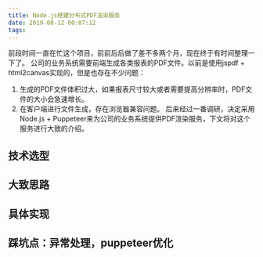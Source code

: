 ```yaml
---
title: Node.js搭建分布式PDF渲染服务
date: 2019-08-12 00:07:12
tags:
---
```


前段时间一直在忙这个项目，前前后后做了差不多两个月，现在终于有时间整理一下了。
公司的业务系统需要前端生成各类报表的PDF文件。以前是使用jspdf + html2canvas实现的，但是也存在不少问题：
1. 生成的PDF文件体积过大，如果报表尺寸较大或者需要提高分辨率时，PDF文件的大小会急速增长。
2. 在客户端进行文件生成，存在浏览器兼容问题。
后来经过一番调研，决定采用Node.js + Puppeteer来为公司的业务系统提供PDF渲染服务，下文将对这个服务进行大致的介绍。
<!-- more -->
## 技术选型

## 大致思路


## 具体实现

## 踩坑点：异常处理，puppeteer优化